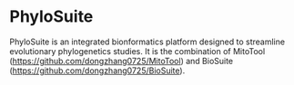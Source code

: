# PhyloSuite
PhyloSuite is an integrated bionformatics platform designed to streamline evolutionary phylogenetics studies. It is the combination of MitoTool (https://github.com/dongzhang0725/MitoTool) and BioSuite (https://github.com/dongzhang0725/BioSuite).
